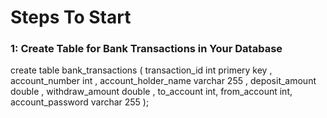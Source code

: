 <h1>Steps To Start </h1>

<h3>1: Create Table for Bank Transactions in Your Database </h3>

create table bank_transactions (
transaction_id int primery key ,
account_number int ,
account_holder_name varchar 255 , 
deposit_amount double , 
withdraw_amount double , 
to_account int,
from_account int,
account_password varchar 255 );



